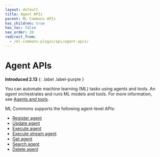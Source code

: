 ```yaml
---
layout: default
title: Agent APIs
parent: ML Commons APIs
has_children: true
has_toc: false
nav_order: 30
redirect_from:
  - /ml-commons-plugin/api/agent-apis/
---
```


# Agent APIs
**Introduced 2.13**
{: .label .label-purple }

You can automate machine learning (ML) tasks using agents and tools. An _agent_ orchestrates and runs ML models and tools. For more information, see [Agents and tools]({{site.url}}{{site.baseurl}}/ml-commons-plugin/agents-tools/index/).

ML Commons supports the following agent-level APIs:

- [Register agent]({{site.url}}{{site.baseurl}}/ml-commons-plugin/api/agent-apis/register-agent/)
- [Update agent]({{site.url}}{{site.baseurl}}/ml-commons-plugin/api/agent-apis/update-agent/)
- [Execute agent]({{site.url}}{{site.baseurl}}/ml-commons-plugin/api/agent-apis/execute-agent/)
- [Execute stream agent]({{site.url}}{{site.baseurl}}/ml-commons-plugin/api/agent-apis/execute-stream-agent/)
- [Get agent]({{site.url}}{{site.baseurl}}/ml-commons-plugin/api/agent-apis/get-agent/)
- [Search agent]({{site.url}}{{site.baseurl}}/ml-commons-plugin/api/agent-apis/search-agent/)
- [Delete agent]({{site.url}}{{site.baseurl}}/ml-commons-plugin/api/agent-apis/delete-agent/)